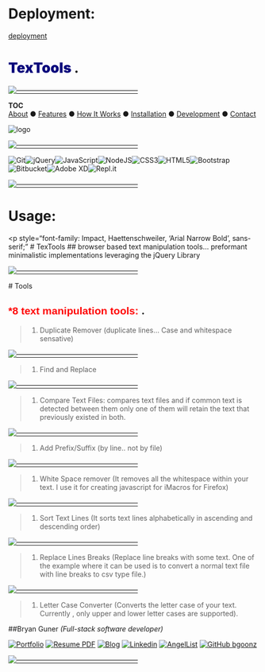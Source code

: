 Deployment:
===========

[deployment](https://devtools42.netlify.app/)

<span style="color:#08067C; font-weight:1000;font-family: Impact,font-size:36; Haettenschweiler, 'Arial Narrow Bold', sans-serif;"> TexTools </span>.
=====================================================================================================================================================

[![—————————————————–](https://raw.githubusercontent.com/andreasbm/readme/master/assets/lines/colored.png)](#-)

**TOC**  
[About](#about) ● [Features](#features) ● [How It Works](#how-it-works) ● [Installation](#installation) ● [Development](#development) ● [Contact](#contact)

![logo](https://avatars.githubusercontent.com/u/66654881?s=460&u=fa9d2cc45bc228dd9b7d3dee6d4653f940fab35a&v=4)

[![—————————————————–](https://raw.githubusercontent.com/andreasbm/readme/master/assets/lines/colored.png)](#-)

![Git](https://img.shields.io/badge/git%20-%23F05033.svg?&style=for-the-badge&logo=git&logoColor=white)![jQuery](https://img.shields.io/badge/jquery%20-%230769AD.svg?&style=for-the-badge&logo=jquery&logoColor=white)![JavaScript](https://img.shields.io/badge/javascript%20-%23323330.svg?&style=for-the-badge&logo=javascript&logoColor=%23F7DF1E)![NodeJS](https://img.shields.io/badge/node.js%20-%2343853D.svg?&style=for-the-badge&logo=node.js&logoColor=white)![CSS3](https://img.shields.io/badge/css3%20-%231572B6.svg?&style=for-the-badge&logo=css3&logoColor=white)![HTML5](https://img.shields.io/badge/html5%20-%23E34F26.svg?&style=for-the-badge&logo=html5&logoColor=white)![Bootstrap](https://img.shields.io/badge/bootstrap%20-%23563D7C.svg?&style=for-the-badge&logo=bootstrap&logoColor=white)![Bitbucket](https://img.shields.io/badge/bitbucket%20-%230047B3.svg?&style=for-the-badge&logo=bitbucket&logoColor=white)![Adobe XD](https://img.shields.io/badge/adobe%20xd%20-%23FF26BE.svg?&style=for-the-badge&logo=adobe%20xd&logoColor=white)![Repl.it](https://img.shields.io/badge/Repl.it%20-%230D101E.svg?&style=for-the-badge&logo=Repl.it&logoColor=white)

[![—————————————————–](https://raw.githubusercontent.com/andreasbm/readme/master/assets/lines/colored.png)](#-)

Usage:
======

&lt;p style=“font-family: Impact, Haettenschweiler, ‘Arial Narrow Bold’, sans-serif;” \# TexTools \#\# browser based text manipulation tools… preformant minimalistic implementations leveraging the jQuery Library

[![—————————————————–](https://raw.githubusercontent.com/andreasbm/readme/master/assets/lines/colored.png)](#-)

\# Tools

<span style="color:red; font-weight:800;font-family: Impact, Haettenschweiler, 'Arial Narrow Bold', sans-serif;"> \*8 text manipulation tools: </span>.
-------------------------------------------------------------------------------------------------------------------------------------------------------

> 1.  Duplicate Remover (duplicate lines… Case and whitespace sensative)

[![—————————————————–](https://raw.githubusercontent.com/andreasbm/readme/master/assets/lines/colored.png)](#-)

> 1.  Find and Replace

[![—————————————————–](https://raw.githubusercontent.com/andreasbm/readme/master/assets/lines/colored.png)](#-)

> 1.  Compare Text Files: compares text files and if common text is detected between them only one of them will retain the text that previously existed in both.

[![—————————————————–](https://raw.githubusercontent.com/andreasbm/readme/master/assets/lines/colored.png)](#-)

> 1.  Add Prefix/Suffix (by line.. not by file)

[![—————————————————–](https://raw.githubusercontent.com/andreasbm/readme/master/assets/lines/colored.png)](#-)

> 1.  White Space remover (It removes all the whitespace within your text. I use it for creating javascript for iMacros for Firefox)

[![—————————————————–](https://raw.githubusercontent.com/andreasbm/readme/master/assets/lines/colored.png)](#-)

> 1.  Sort Text Lines (It sorts text lines alphabetically in ascending and descending order)

[![—————————————————–](https://raw.githubusercontent.com/andreasbm/readme/master/assets/lines/colored.png)](#-)

> 1.  Replace Lines Breaks (Replace line breaks with some text. One of the example where it can be used is to convert a normal text file with line breaks to csv type file.)

[![—————————————————–](https://raw.githubusercontent.com/andreasbm/readme/master/assets/lines/colored.png)](#-)

> 1.  Letter Case Converter (Converts the letter case of your text. Currently , only upper and lower letter cases are supported).

\#\#Bryan Guner *(Full-stack software developer)*

[![Portfolio](https://img.shields.io/badge/-❤_Portfolio-f58?style=flat-square&logo=a&logoColor=white&link=https://bgoonz.github.io/)](https://bgoonz.github.io) [![Resume PDF](https://img.shields.io/badge/-Resume-f00?style=flat-square&logo=adobe-acrobat-reader&logoColor=white)](https://github.com/bgoonz/resume-cv-portfolio-samples/blob/master/2021-resume/bryan-guner-resume-2021.pdf) [](mailto:bryan.guner@gmail.com) [![Blog](https://img.shields.io/badge/-Blog-21759b?style=flat-square&logo=WordPress&logoColor=white&link=https://web-dev-hub.com/)](https://web-dev-hub.com/) [![Linkedin](https://img.shields.io/badge/-LinkedIn-0077b5?style=flat-square&logo=Linkedin&logoColor=white&link=https://www.linkedin.com/in/bryan-guner-046199128/)](https://www.linkedin.com/in/bryan-guner-046199128/) [![AngelList](https://img.shields.io/badge/-AngelList-black?style=flat-square&logo=AngelList&logoColor=white&link=https://angel.co/u/bryan-guner)](https://angel.co/u/bryan-guner) [![GitHub bgoonz](https://img.shields.io/github/followers/bgoonz?label=follow&style=social)](https://github.com/bgoonz)

  

[![—————————————————–](https://raw.githubusercontent.com/andreasbm/readme/master/assets/lines/colored.png)](#-)
